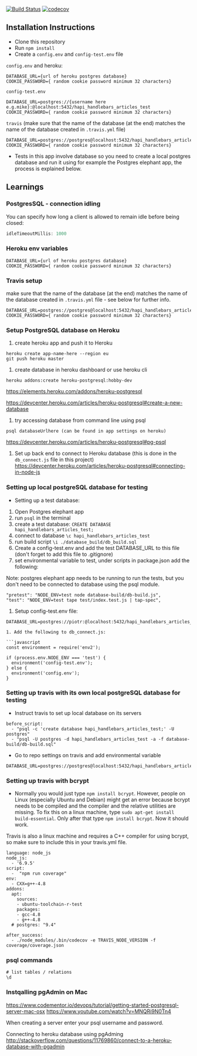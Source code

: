 [![Build Status](https://travis-ci.org/PiotrBerebecki/hapi-handlebars-articles.svg?branch=master)](https://travis-ci.org/PiotrBerebecki/hapi-handlebars-articles)
[![codecov](https://codecov.io/gh/PiotrBerebecki/hapi-handlebars-articles/branch/master/graph/badge.svg)](https://codecov.io/gh/PiotrBerebecki/hapi-handlebars-articles)


## Installation Instructions
- Clone this repository
- Run `npm install`
- Create a `config.env` and `config-test.env` file

`config.env` and heroku:
```
DATABASE_URL={url of heroku postgres database}
COOKIE_PASSWORD={ random cookie password minimum 32 characters}
```

`config-test.env`
```
DATABASE_URL=postgres://{username here e.g.mike}:@localhost:5432/hapi_handlebars_articles_test
COOKIE_PASSWORD={ random cookie password minimum 32 characters}
```

`travis` (make sure that the name of the database (at the end) matches the name of the database created in `.travis.yml` file)
```
DATABASE_URL=postgres://postgres@localhost:5432/hapi_handlebars_articles_test
COOKIE_PASSWORD={ random cookie password minimum 32 characters}
```

- Tests in this app involve database so you need to create a local postgres database and run it using for example the Postgres elephant app, the process is explained below.


## Learnings

### PostgresSQL - connection idling

You can specify how long a client is allowed to remain idle before being closed:

```javascript
idleTimeoutMillis: 1000
```

### Heroku env variables

```
DATABASE_URL={url of heroku postgres database}
COOKIE_PASSWORD={ random cookie password minimum 32 characters}
```

### Travis setup

make sure that the name of the database (at the end) matches the name of the database created in `.travis.yml` file - see below for further info.
```
DATABASE_URL=postgres://postgres@localhost:5432/hapi_handlebars_articles_test
COOKIE_PASSWORD={ random cookie password minimum 32 characters}
```

### Setup PostgreSQL database on Heroku

1. create heroku app and push it to Heroku
```
heroku create app-name-here --region eu
git push heroku master
```

1. create database in heroku dashboard or use heroku cli
```
heroku addons:create heroku-postgresql:hobby-dev
```
https://elements.heroku.com/addons/heroku-postgresql

https://devcenter.heroku.com/articles/heroku-postgresql#create-a-new-database

1. try accessing database from command line using psql
```
psql databaseUrlhere (can be found in app settings on heroku)
```
https://devcenter.heroku.com/articles/heroku-postgresql#pg-psql

1. Set up back end to connect to Heroku database (this is done in the `db_connect.js` file in this project)
https://devcenter.heroku.com/articles/heroku-postgresql#connecting-in-node-js

### Setting up local postgreSQL database for testing

- Setting up a test database:
1. Open Postgres elephant app
1. run `psql` in the terminal
1. create a test database: `CREATE DATABASE hapi_handlebars_articles_test;`
1. connect to database `\c hapi_handlebars_articles_test`
1. run build script `\i ./database_build/db_build.sql`
1. Create a config-test.env and add the test DATABASE_URL to this file (don't forget to add this file to .gitignore)
1. set environmental variable to test, under scripts in package.json add the following:

Note: postgres elephant app needs to be running to run the tests, but you don't need to be connected to database using the psql module.

```
"pretest": "NODE_ENV=test node database-build/db-build.js",
"test": "NODE_ENV=test tape test/index.test.js | tap-spec",
```

1. Setup config-test.env file:
```
DATABASE_URL=postgres://piotr:@localhost:5432/hapi_handlebars_articles_test

1. Add the following to db_connect.js:

```javascript
const environment = require('env2');

if (process.env.NODE_ENV === 'test') {
  environment('config-test.env');
} else {
  environment('config.env');
}
```



### Setting up travis with its own local postgreSQL database for testing

* Instruct travis to set up local database on its servers

```
before_script:
  - "psql -c 'create database hapi_handlebars_articles_test;' -U postgres"
  - "psql -U postgres -d hapi_handlebars_articles_test -a -f database-build/db-build.sql"
```

* Go to repo settings on travis and add environmental variable
```
DATABASE_URL=postgres://postgres@localhost:5432/hapi_handlebars_articles_test
```

### Setting up travis with bcrypt

- Normally you would just type `npm install bcrypt`. However, people on Linux (especially Ubuntu and Debian) might get an error because bcrypt needs to be compiled and the compiler and the relative utilities are missing. To fix this on a linux machine, type `sudo apt-get install build-essential`. Only after that type `npm install bcrypt`. Now it should work.

Travis is also a linux machine and requires a C++ compiler for using bcrypt, so make sure to include this in your travis.yml file.

```
language: node_js
node_js:
  - '6.9.5'
script:
  -  "npm run coverage"
env:
  - CXX=g++-4.8
addons:
  apt:
    sources:
    - ubuntu-toolchain-r-test
    packages:
    - gcc-4.8
    - g++-4.8
  # postgres: "9.4"

after_success:
  - ./node_modules/.bin/codecov -e TRAVIS_NODE_VERSION -f coverage/coverage.json
```


### psql commands
```
# list tables / relations
\d
```


### Instqalling pgAdmin on Mac
https://www.codementor.io/devops/tutorial/getting-started-postgresql-server-mac-osx
https://www.youtube.com/watch?v=MNQRi9N0Tn4

When creating a server enter your psql username and password.

Connecting to heroku database using pgAdming
http://stackoverflow.com/questions/11769860/connect-to-a-heroku-database-with-pgadmin


